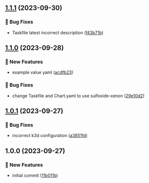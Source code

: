 ## [1.1.1](https://github.com/AtomiCloud/sulfoxide.xenon/compare/v1.1.0...v1.1.1) (2023-09-30)


### 🐛 Bug Fixes

* Taskfile latest incorrect description ([f43b71b](https://github.com/AtomiCloud/sulfoxide.xenon/commit/f43b71b39b02e1fcbe0be1cbbf24c4a1e5b9f3f8))

## [1.1.0](https://github.com/AtomiCloud/sulfoxide.xenon/compare/v1.0.1...v1.1.0) (2023-09-28)


### 🚀 New Features

* example value yaml ([acdfb23](https://github.com/AtomiCloud/sulfoxide.xenon/commit/acdfb23ee06c6304b98a0f1e5c17c0ba4b1d43a3))


### 🐛 Bug Fixes

* change Taskfile and Chart.yaml to use sulfoxide-xenon ([29e10d2](https://github.com/AtomiCloud/sulfoxide.xenon/commit/29e10d22b15b67a2ef92b2ad4d99a765b44d18d0))

## [1.0.1](https://github.com/AtomiCloud/sulfoxide.xenon/compare/v1.0.0...v1.0.1) (2023-09-27)


### 🐛 Bug Fixes

* incorrect k3d configuration ([a3851fd](https://github.com/AtomiCloud/sulfoxide.xenon/commit/a3851fdc2e6328a7926190e05390b7c07332bf9b))

## 1.0.0 (2023-09-27)


### 🚀 New Features

* initial commit ([11b011b](https://github.com/AtomiCloud/sulfoxide.xenon/commit/11b011b5665220a8047369e27c344ebb3e117da9))
